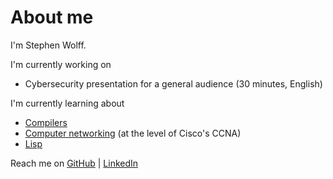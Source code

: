 # About me

I'm Stephen Wolff.

I'm currently working on

- Cybersecurity presentation for a general audience (30 minutes, English)

I'm currently learning about

- [Compilers](compilers.md)
- [Computer networking](networking.md) (at the level of Cisco's CCNA)
- [Lisp](lisp.md)

Reach me on [GitHub][GH] \| [LinkedIn][LI]



[3]: <https://www.youtube.com/playlist?list=PLxbwE86jKRgMpuZuLBivzlM8s2Dk5lXBQ> "YT : JITL : CCNA"
[2]: <https://gigamonkeys.com/book/> "GM : Practical Common Lisp"
[1]: <https://www3.nd.edu/~dthain/compilerbook/> "ND : DT : Compilers"
[GH]: <https://github.com/shw3512> "GitHub : shw"
[LI]: <https://www.linkedin.com/in/stephen-wolff-0x200/> "LinkedIn : shw"
